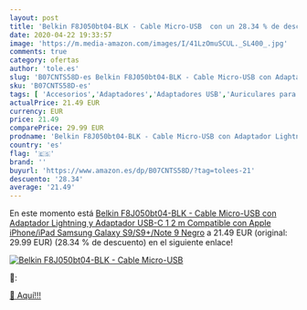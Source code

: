 ```yaml
---
layout: post
title: 'Belkin F8J050bt04-BLK - Cable Micro-USB  con un 28.34 % de descuento'
date: 2020-04-22 19:33:57
image: 'https://m.media-amazon.com/images/I/41LzOmuSCUL._SL400_.jpg'
comments: true
category: ofertas
author: 'tole.es'
slug: 'B07CNTS58D-es Belkin F8J050bt04-BLK - Cable Micro-USB con Adaptador...'
sku: 'B07CNTS58D-es'
tags: [ 'Accesorios','Adaptadores','Adaptadores USB','Auriculares para equipo de audio','Auriculares y accesorios','Electrónica','Informática','apple', ]
actualPrice: 21.49 EUR
currency: EUR
price: 21.49
comparePrice: 29.99 EUR
prodname: 'Belkin F8J050bt04-BLK - Cable Micro-USB con Adaptador Lightning y Adaptador USB-C  1 2 m  Compatible con Apple iPhone/iPad  Samsung Galaxy S9/S9+/Note 9  Negro'
country: 'es'
flag: '🇪🇸'
brand: ''
buyurl: 'https://www.amazon.es/dp/B07CNTS58D/?tag=tolees-21'
descuento: '28.34'
average: '21.49'
---
```


En este momento está [Belkin F8J050bt04-BLK - Cable Micro-USB con Adaptador Lightning y Adaptador USB-C  1 2 m  Compatible con Apple iPhone/iPad  Samsung Galaxy S9/S9+/Note 9  Negro](https://www.amazon.es/dp/B07CNTS58D/?tag=tolees-21) a 21.49 EUR (original: 29.99 EUR) (28.34 %  de descuento) en el siguiente enlace!

[![Belkin F8J050bt04-BLK - Cable Micro-USB ](https://m.media-amazon.com/images/I/41LzOmuSCUL._SL400_.jpg)](https://www.amazon.es/dp/B07CNTS58D/?tag=tolees-21)

🔎:


[🛒 Aquí!!!](https://www.amazon.es/dp/B07CNTS58D/?tag=tolees-21)
